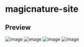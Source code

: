 # magicnature-site

## Preview

![image](https://user-images.githubusercontent.com/54703843/133791926-77c64664-5e7a-4e4a-866d-2646218e8135.png)
![image](https://user-images.githubusercontent.com/54703843/133792294-35aee5d4-12fd-4920-8db9-fd9f9a0c949b.png)
![image](https://user-images.githubusercontent.com/54703843/133792001-885ed1da-83a8-42c3-8ed5-28a036fe2908.png)
![image](https://user-images.githubusercontent.com/54703843/133792091-3c80fa4a-3782-471d-999d-566bdc44d15f.png)
